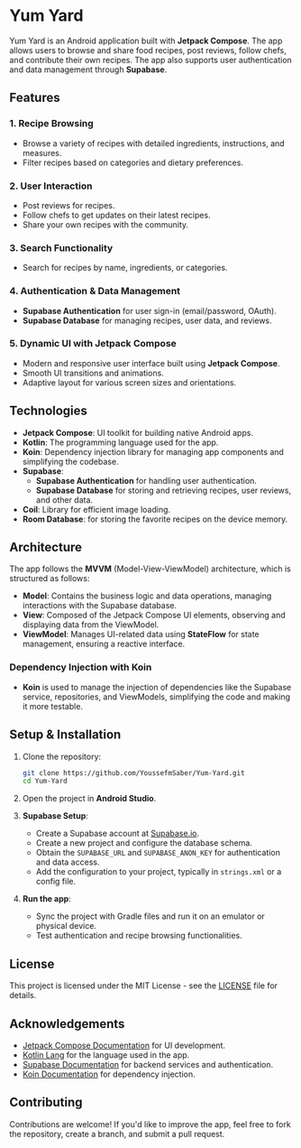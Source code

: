 # Yum Yard

Yum Yard is an Android application built with **Jetpack Compose**. The app allows users to browse and share food recipes, post reviews, follow chefs, and contribute their own recipes. The app also supports user authentication and data management through **Supabase**.

## Features

### 1. **Recipe Browsing**
   - Browse a variety of recipes with detailed ingredients, instructions, and measures.
   - Filter recipes based on categories and dietary preferences.

### 2. **User Interaction**
   - Post reviews for recipes.
   - Follow chefs to get updates on their latest recipes.
   - Share your own recipes with the community.

### 3. **Search Functionality**
   - Search for recipes by name, ingredients, or categories.

### 4. **Authentication & Data Management**
   - **Supabase Authentication** for user sign-in (email/password, OAuth).
   - **Supabase Database** for managing recipes, user data, and reviews.

### 5. **Dynamic UI with Jetpack Compose**
   - Modern and responsive user interface built using **Jetpack Compose**.
   - Smooth UI transitions and animations.
   - Adaptive layout for various screen sizes and orientations.

## Technologies

- **Jetpack Compose**: UI toolkit for building native Android apps.
- **Kotlin**: The programming language used for the app.
- **Koin**: Dependency injection library for managing app components and simplifying the codebase.
- **Supabase**:
  - **Supabase Authentication** for handling user authentication.
  - **Supabase Database** for storing and retrieving recipes, user reviews, and other data.
- **Coil**: Library for efficient image loading.
- **Room Database**: for storing the favorite recipes on the device memory.

## Architecture

The app follows the **MVVM** (Model-View-ViewModel) architecture, which is structured as follows:

- **Model**: Contains the business logic and data operations, managing interactions with the Supabase database.
- **View**: Composed of the Jetpack Compose UI elements, observing and displaying data from the ViewModel.
- **ViewModel**: Manages UI-related data using **StateFlow** for state management, ensuring a reactive interface.

### Dependency Injection with Koin

- **Koin** is used to manage the injection of dependencies like the Supabase service, repositories, and ViewModels, simplifying the code and making it more testable.

## Setup & Installation

1. Clone the repository:
   ```bash
   git clone https://github.com/YoussefmSaber/Yum-Yard.git
   cd Yum-Yard
   ```

2. Open the project in **Android Studio**.

3. **Supabase Setup**:
   - Create a Supabase account at [Supabase.io](https://supabase.io/).
   - Create a new project and configure the database schema.
   - Obtain the `SUPABASE_URL` and `SUPABASE_ANON_KEY` for authentication and data access.
   - Add the configuration to your project, typically in `strings.xml` or a config file.

4. **Run the app**:
   - Sync the project with Gradle files and run it on an emulator or physical device.
   - Test authentication and recipe browsing functionalities.

## License

This project is licensed under the MIT License - see the [LICENSE](LICENSE) file for details.

## Acknowledgements

- [Jetpack Compose Documentation](https://developer.android.com/jetpack/compose) for UI development.
- [Kotlin Lang](https://kotlinlang.org/) for the language used in the app.
- [Supabase Documentation](https://supabase.io/docs) for backend services and authentication.
- [Koin Documentation](https://insert-koin.io/docs/) for dependency injection.

## Contributing

Contributions are welcome! If you'd like to improve the app, feel free to fork the repository, create a branch, and submit a pull request.
